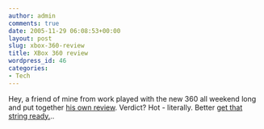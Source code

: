 ```yaml
---
author: admin
comments: true
date: 2005-11-29 06:08:53+00:00
layout: post
slug: xbox-360-review
title: XBox 360 review
wordpress_id: 46
categories:
- Tech
---
```


Hey, a friend of mine from work played with the new 360 all weekend long and put together [his own review](http://dleonard.net/musings/xbox_360.html). Verdict? Hot - literally. Better [get that string ready.](http://www.theinquirer.net/?article=27930)..
